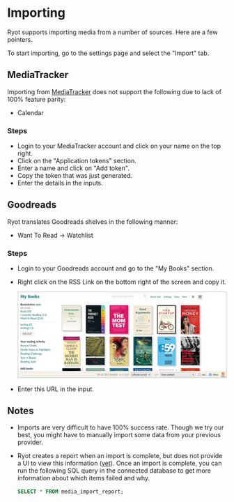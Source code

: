 # Importing

Ryot supports importing media from a number of sources. Here are a few pointers.

To start importing, go to the settings page and select the "Import" tab.

## MediaTracker

Importing from [MediaTracker](https://github.com/bonukai/MediaTracker) does not
support the following due to lack of 100% feature parity:

- Calendar

### Steps

- Login to your MediaTracker account and click on your name on the top right.
- Click on the "Application tokens" section.
- Enter a name and click on "Add token".
- Copy the token that was just generated.
- Enter the details in the inputs.

## Goodreads

Ryot translates Goodreads shelves in the following manner:

- Want To Read -> Watchlist

### Steps

- Login to your Goodreads account and go to the "My Books" section.
- Right click on the RSS Link on the bottom right of the screen and copy it.

  ![RSS URL image](/docs/assets/goodreads-rss-url.png)

- Enter this URL in the input.

## Notes

- Imports are very difficult to have 100% success rate. Though we try our best,
  you might have to manually import some data from your previous provider.
- Ryot creates a report when an import is complete, but does not provide a UI
  to view this information ([yet](https://github.com/IgnisDa/ryot/issues/27)).
  Once an import is complete, you can run the following SQL query in the connected
  database to get more information about which items failed and why.

  ```sql
  SELECT * FROM media_import_report;
  ```
